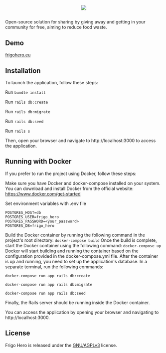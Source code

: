 <div align="center">
  <img src="https://github.com/ThibautGrx/frigo_hero/assets/35230028/21556af2-9b41-4cbb-aaf2-d614eee39cec">
</div>

## 

Open-source solution for sharing by giving away and getting in your community for free, aiming to reduce food waste.

## Demo

[frigohero.eu](http://frigohero.eu)

## Installation

To launch the application, follow these steps:

Run `bundle install`

Run `rails db:create`

Run `rails db:migrate`

Run `rails db:seed`

Run `rails s`

Then, open your browser and navigate to http://localhost:3000 to access the application.

## Running with Docker
If you prefer to run the project using Docker, follow these steps:

Make sure you have Docker and docker-compose installed on your system. You can download and install Docker from the official website: https://www.docker.com/get-started

Set environment variables with .env file

``` 
POSTGRES_HOST=db
POSTGRES_USER=frigo_hero
POSTGRES_PASSWORD=<your_password>
POSTGRES_DB=frigo_hero
```

Build the Docker container by running the following command in the project's root directory:
`docker-compose build`
Once the build is complete, start the Docker container using the following command:
`docker-compose up`
Docker will start building and running the container based on the configuration provided in the docker-compose.yml file.
After the container is up and running, you need to set up the application's database. In a separate terminal, run the following commands:

`docker-compose run app rails db:create`

`docker-compose run app rails db:migrate`

`docker-compose run app rails db:seed`


Finally, the Rails server should be running inside the Docker container. 

You can access the application by opening your browser and navigating to http://localhost:3000.


## License

Frigo Hero is released under the [GNU/AGPLv3](http://opensource.org/licenses/AGPL-3.0)
license.
